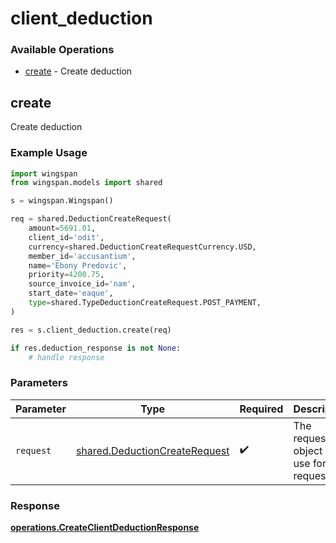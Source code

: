 # client_deduction

### Available Operations

* [create](#create) - Create deduction

## create

Create deduction

### Example Usage

```python
import wingspan
from wingspan.models import shared

s = wingspan.Wingspan()

req = shared.DeductionCreateRequest(
    amount=5691.01,
    client_id='odit',
    currency=shared.DeductionCreateRequestCurrency.USD,
    member_id='accusantium',
    name='Ebony Predovic',
    priority=4200.75,
    source_invoice_id='nam',
    start_date='eaque',
    type=shared.TypeDeductionCreateRequest.POST_PAYMENT,
)

res = s.client_deduction.create(req)

if res.deduction_response is not None:
    # handle response
```

### Parameters

| Parameter                                                                      | Type                                                                           | Required                                                                       | Description                                                                    |
| ------------------------------------------------------------------------------ | ------------------------------------------------------------------------------ | ------------------------------------------------------------------------------ | ------------------------------------------------------------------------------ |
| `request`                                                                      | [shared.DeductionCreateRequest](../../models/shared/deductioncreaterequest.md) | :heavy_check_mark:                                                             | The request object to use for the request.                                     |


### Response

**[operations.CreateClientDeductionResponse](../../models/operations/createclientdeductionresponse.md)**

